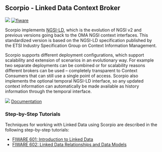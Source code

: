 <hr class="core" style="display:none"/>
<h2>Scorpio - Linked Data Context Broker</h2>

[![](https://nexus.lab.fiware.org/repository/raw/public/badges/chapters/core.svg)](https://github.com/FIWARE/catalogue/blob/master/core/README.md)
[![fiware](https://nexus.lab.fiware.org/repository/raw/public/badges/stackoverflow/fiware.svg)](https://stackoverflow.com/questions/tagged/fiware)

Scorpio implements [NGSI-LD](https://www.etsi.org/deliver/etsi_gs/CIM/001_099/009/01.08.01_60/gs_cim009v010801p.pdf),
which is the evolution of NGSI v2 and previous versions going back to the OMA NGSI context interfaces. This standardized
version is based on the NGSI-LD specification published by the ETSI Industry Specification Group on Context Information
Management.

Scorpio supports different deployment configurations, which support scalability and extension of scenarios in an
evolutionary way. For example two separate deployments can be combined or for scalability reasons different brokers can
be used – completely transparent to Context Consumers that can still use a single point of access. Scorpio also
implements the optional temporal NGSI-LD interface, so any updated context information can automatically be made
available as history information through the temporal interface.

![](https://fiware-ops.github.io/docs.academy/img/books.png) [Documentation](https://scorpio.rtfd.io)

<h3>Step-by-Step Tutorials</h3>

Techniques for working with Linked Data using Scorpio are described in the following step-by-step tutorials:

-   [FIWARE 601: Introduction to Linked Data](https://fiware-tutorials.readthedocs.io/en/latest/linked-data.html)
-   [FIWARE 602: Linked Data Relationships and Data Models](https://fiware-tutorials.readthedocs.io/en/latest/relationships-linked-data.html)
